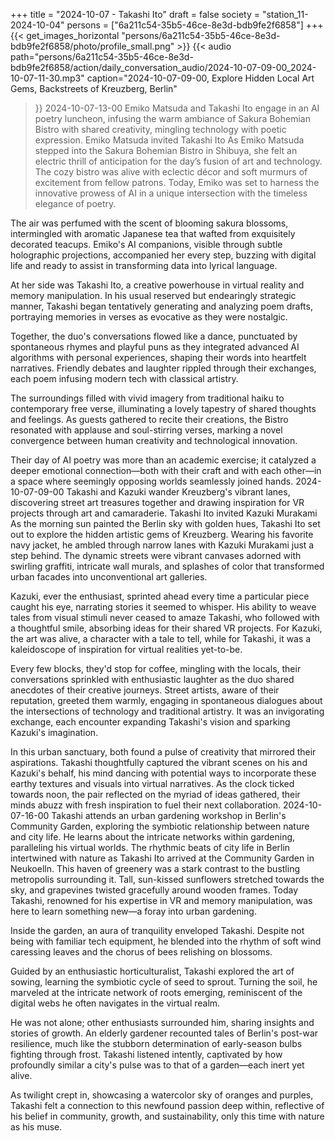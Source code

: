 +++
title = "2024-10-07 - Takashi Ito"
draft = false
society = "station_11-2024-10-04"
persons = ["6a211c54-35b5-46ce-8e3d-bdb9fe2f6858"]
+++
{{< get_images_horizontal "persons/6a211c54-35b5-46ce-8e3d-bdb9fe2f6858/photo/profile_small.png" >}}
{{< audio
    path="persons/6a211c54-35b5-46ce-8e3d-bdb9fe2f6858/action/daily_conversation_audio/2024-10-07-09-00_2024-10-07-11-30.mp3" 
    caption="2024-10-07-09-00, Explore Hidden Local Art Gems, Backstreets of Kreuzberg, Berlin"
>}}
2024-10-07-13-00
Emiko Matsuda and Takashi Ito engage in an AI poetry luncheon, infusing the warm ambiance of Sakura Bohemian Bistro with shared creativity, mingling technology with poetic expression.
Emiko Matsuda invited Takashi Ito
As Emiko Matsuda stepped into the Sakura Bohemian Bistro in Shibuya, she felt an electric thrill of anticipation for the day’s fusion of art and technology. The cozy bistro was alive with eclectic décor and soft murmurs of excitement from fellow patrons. Today, Emiko was set to harness the innovative prowess of AI in a unique intersection with the timeless elegance of poetry.

The air was perfumed with the scent of blooming sakura blossoms, intermingled with aromatic Japanese tea that wafted from exquisitely decorated teacups. Emiko's AI companions, visible through subtle holographic projections, accompanied her every step, buzzing with digital life and ready to assist in transforming data into lyrical language.

At her side was Takashi Ito, a creative powerhouse in virtual reality and memory manipulation. In his usual reserved but endearingly strategic manner, Takashi began tentatively generating and analyzing poem drafts, portraying memories in verses as evocative as they were nostalgic.

Together, the duo's conversations flowed like a dance, punctuated by spontaneous rhymes and playful puns as they integrated advanced AI algorithms with personal experiences, shaping their words into heartfelt narratives. Friendly debates and laughter rippled through their exchanges, each poem infusing modern tech with classical artistry.

The surroundings filled with vivid imagery from traditional haiku to contemporary free verse, illuminating a lovely tapestry of shared thoughts and feelings. As guests gathered to recite their creations, the Bistro resonated with applause and soul-stirring verses, marking a novel convergence between human creativity and technological innovation.

Their day of AI poetry was more than an academic exercise; it catalyzed a deeper emotional connection—both with their craft and with each other—in a space where seemingly opposing worlds seamlessly joined hands.
2024-10-07-09-00
Takashi and Kazuki wander Kreuzberg's vibrant lanes, discovering street art treasures together and drawing inspiration for VR projects through art and camaraderie.
Takashi Ito invited Kazuki Murakami
As the morning sun painted the Berlin sky with golden hues, Takashi Ito set out to explore the hidden artistic gems of Kreuzberg. Wearing his favorite navy jacket, he ambled through narrow lanes with Kazuki Murakami just a step behind. The dynamic streets were vibrant canvases adorned with swirling graffiti, intricate wall murals, and splashes of color that transformed urban facades into unconventional art galleries.

Kazuki, ever the enthusiast, sprinted ahead every time a particular piece caught his eye, narrating stories it seemed to whisper. His ability to weave tales from visual stimuli never ceased to amaze Takashi, who followed with a thoughtful smile, absorbing ideas for their shared VR projects. For Kazuki, the art was alive, a character with a tale to tell, while for Takashi, it was a kaleidoscope of inspiration for virtual realities yet-to-be.

Every few blocks, they'd stop for coffee, mingling with the locals, their conversations sprinkled with enthusiastic laughter as the duo shared anecdotes of their creative journeys. Street artists, aware of their reputation, greeted them warmly, engaging in spontaneous dialogues about the intersections of technology and traditional artistry. It was an invigorating exchange, each encounter expanding Takashi's vision and sparking Kazuki's imagination.

In this urban sanctuary, both found a pulse of creativity that mirrored their aspirations. Takashi thoughtfully captured the vibrant scenes on his and Kazuki's behalf, his mind dancing with potential ways to incorporate these earthy textures and visuals into virtual narratives. As the clock ticked towards noon, the pair reflected on the myriad of ideas gathered, their minds abuzz with fresh inspiration to fuel their next collaboration.
2024-10-07-16-00
Takashi attends an urban gardening workshop in Berlin's Community Garden, exploring the symbiotic relationship between nature and city life. He learns about the intricate networks within gardening, paralleling his virtual worlds.
The rhythmic beats of city life in Berlin intertwined with nature as Takashi Ito arrived at the Community Garden in Neukoelln. This haven of greenery was a stark contrast to the bustling metropolis surrounding it. Tall, sun-kissed sunflowers stretched towards the sky, and grapevines twisted gracefully around wooden frames. Today Takashi, renowned for his expertise in VR and memory manipulation, was here to learn something new—a foray into urban gardening.

Inside the garden, an aura of tranquility enveloped Takashi. Despite not being with familiar tech equipment, he blended into the rhythm of soft wind caressing leaves and the chorus of bees relishing on blossoms.

Guided by an enthusiastic horticulturalist, Takashi explored the art of sowing, learning the symbiotic cycle of seed to sprout. Turning the soil, he marveled at the intricate network of roots emerging, reminiscent of the digital webs he often navigates in the virtual realm.

He was not alone; other enthusiasts surrounded him, sharing insights and stories of growth. An elderly gardener recounted tales of Berlin's post-war resilience, much like the stubborn determination of early-season bulbs fighting through frost. Takashi listened intently, captivated by how profoundly similar a city's pulse was to that of a garden—each inert yet alive.

As twilight crept in, showcasing a watercolor sky of oranges and purples, Takashi felt a connection to this newfound passion deep within, reflective of his belief in community, growth, and sustainability, only this time with nature as his muse.
